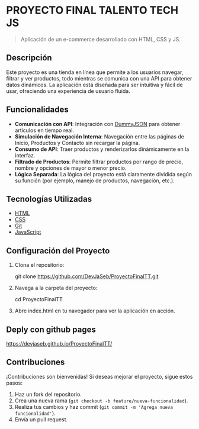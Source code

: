 # PROYECTO FINAL TALENTO TECH JS

> Aplicación de un e-commerce desarrollado con HTML, CSS y JS.

## Descripción

Este proyecto es una tienda en línea que permite a los usuarios navegar, filtrar y ver productos, todo mientras se comunica con una API para obtener datos dinámicos. La aplicación está diseñada para ser intuitiva y fácil de usar, ofreciendo una experiencia de usuario fluida.

## Funcionalidades

- **Comunicación con API**: Integración con [DummyJSON](https://dummyjson.com) para obtener artículos en tiempo real.
- **Simulación de Navegación Interna**: Navegación entre las páginas de Inicio, Productos y Contacto sin recargar la página.
- **Consumo de API**: Traer productos y renderizarlos dinámicamente en la interfaz.
- **Filtrado de Productos**: Permite filtrar productos por rango de precio, nombre y opciones de mayor o menor precio.
- **Lógica Separada**: La lógica del proyecto está claramente dividida según su función (por ejemplo, manejo de productos, navegación, etc.).

## Tecnologías Utilizadas

- [HTML](https://developer.mozilla.org/es/docs/Web/HTML)
- [CSS](https://developer.mozilla.org/es/docs/Web/CSS)
- [Git](https://git-scm.com/)
- [JavaScript](https://developer.mozilla.org/es/docs/Web/JavaScript)

## Configuración del Proyecto

1. Clona el repositorio:

   git clone https://github.com/DevJaSeb/ProyectoFinalTT.git
2. Navega a la carpeta del proyecto: 

    cd ProyectoFinalTT
3. Abre index.html en tu navegador para ver la aplicación en acción.

## Deply con github pages
https://devjaseb.github.io/ProyectoFinalTT/

## Contribuciones

¡Contribuciones son bienvenidas! Si deseas mejorar el proyecto, sigue estos pasos:

1. Haz un fork del repositorio.
2. Crea una nueva rama (`git checkout -b feature/nueva-funcionalidad`).
3. Realiza tus cambios y haz commit (`git commit -m 'Agrega nueva funcionalidad'`).
4. Envía un pull request.



